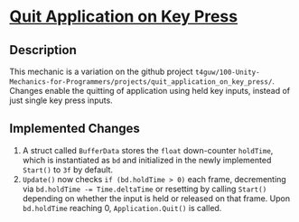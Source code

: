# [Quit Application on Key Press](https://jaichong.github.io/css385/01_unity_basics/quit_application_on_held_key_press/web_gl)

## Description
This mechanic is a variation on the github project `t4guw/100-Unity-Mechanics-for-Programmers/projects/quit_application_on_key_press/`.  Changes enable the quitting of application using held key inputs, instead of just single key press inputs.

## Implemented Changes
1. A struct called `BufferData` stores the `float` down-counter `holdTime`, which is instantiated as `bd` and initialized in the newly implemented `Start()` to `3f` by default.
2. `Update()` now checks `if (bd.holdTime > 0)` each frame, decrementing via `bd.holdTime -= Time.deltaTime` or resetting by calling `Start()` depending on whether the input is held or released on that frame.  Upon `bd.holdTime` reaching 0, `Application.Quit()` is called.
